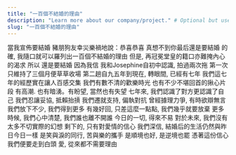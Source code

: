 ```yaml
---
title: "一百個不結婚的理由"
description: "Learn more about our company/project." # Optional but useful
slug: "一百個不結婚的理由"        
---
```

當我宣佈要結婚
豬朋狗友幸災樂禍地說：恭喜恭喜
真想不到你最后還是要結婚
的確, 我隨口就可以羅列出一百個不結婚的理由
但是, 再冠冕堂皇的籍口亦難掩內心的渴求
所以
還是要結婚
因為我信
我和Josephine自初中認識, 拍過兩次拖
第一次只維持了三個月便草草收場
第二趟自九五年到現在, 轉眼間, 已經有七年
我們這七年的經歷實在讓人百感交集
我們有數不清的歡樂時光
也有不少不堪回首的揪心片段
有高潮. 也有暗湧。有盼望, 當然也有失望
七年來, 我們認識了對方更認識了自己
我們忍讓妥協, 抵賴抬摃
我們遷就支持, 偏執對抗
曾經據理力爭, 有時欲辯無言
我們放下不少, 我們得到更多
有幾好回, 只差這麼一點點, 我們幾乎就要放棄
更多時候, 我們心中清楚, 我們誰也離不開誰
今日的一切, 得來不易
對於未來, 我們沒有太多不切實際的幻想
剩下的, 只有對愛情的信心
我們深信, 結婚后的生活仍然與昨日今日一樣
是笑與淚的同行, 苦與樂的攜手
是順境也好, 是逆境也罷
憑著這份信心
我們便要走到白頭
愛, 從來都不需要理由
